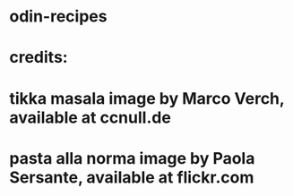 # odin-recipes
# credits: 
# tikka masala image by Marco Verch, available at ccnull.de
# pasta alla norma image by Paola Sersante, available at flickr.com
